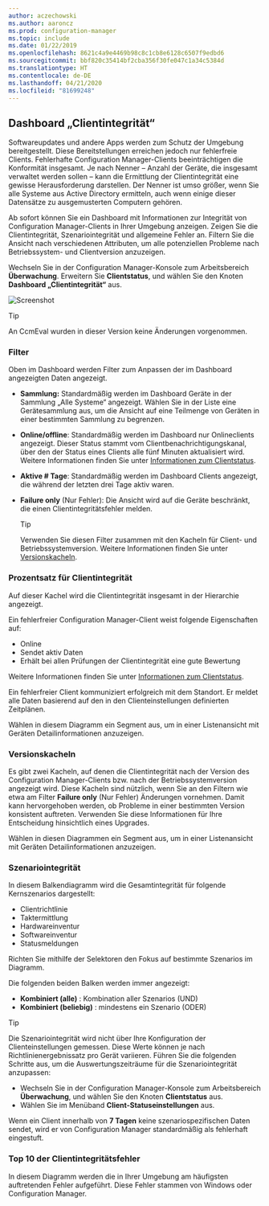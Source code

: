 ```yaml
---
author: aczechowski
ms.author: aaroncz
ms.prod: configuration-manager
ms.topic: include
ms.date: 01/22/2019
ms.openlocfilehash: 8621c4a9e4469b98c8c1cb8e6128c6507f9edbd6
ms.sourcegitcommit: bbf820c35414bf2cba356f30fe047c1a34c5384d
ms.translationtype: HT
ms.contentlocale: de-DE
ms.lasthandoff: 04/21/2020
ms.locfileid: "81699248"
---
```

## <a name="client-health-dashboard"></a><a name="bkmk_health"></a> Dashboard „Clientintegrität“
<!--3599209-->

Softwareupdates und andere Apps werden zum Schutz der Umgebung bereitgestellt. Diese Bereitstellungen erreichen jedoch nur fehlerfreie Clients. Fehlerhafte Configuration Manager-Clients beeinträchtigen die Konformität insgesamt. Je nach Nenner – Anzahl der Geräte, die insgesamt verwaltet werden sollen – kann die Ermittlung der Clientintegrität eine gewisse Herausforderung darstellen. Der Nenner ist umso größer, wenn Sie alle Systeme aus Active Directory ermitteln, auch wenn einige dieser Datensätze zu ausgemusterten Computern gehören. 

Ab sofort können Sie ein Dashboard mit Informationen zur Integrität von Configuration Manager-Clients in Ihrer Umgebung anzeigen. Zeigen Sie die Clientintegrität, Szenariointegrität und allgemeine Fehler an. Filtern Sie die Ansicht nach verschiedenen Attributen, um alle potenziellen Probleme nach Betriebssystem- und Clientversion anzuzeigen. 

Wechseln Sie in der Configuration Manager-Konsole zum Arbeitsbereich **Überwachung**. Erweitern Sie **Clientstatus**, und wählen Sie den Knoten **Dashboard „Clientintegrität“** aus. 

![Screenshot](../../media/3599209-client-health-dashboard.png)

> [!Tip]  
> An CcmEval wurden in dieser Version keine Änderungen vorgenommen.  


### <a name="filters"></a>Filter

Oben im Dashboard werden Filter zum Anpassen der im Dashboard angezeigten Daten angezeigt.

- **Sammlung:** Standardmäßig werden im Dashboard Geräte in der Sammlung „Alle Systeme“ angezeigt. Wählen Sie in der Liste eine Gerätesammlung aus, um die Ansicht auf eine Teilmenge von Geräten in einer bestimmten Sammlung zu begrenzen.  

- **Online/offline**: Standardmäßig werden im Dashboard nur Onlineclients angezeigt. Dieser Status stammt vom Clientbenachrichtigungskanal, über den der Status eines Clients alle fünf Minuten aktualisiert wird. Weitere Informationen finden Sie unter [Informationen zum Clientstatus](../../../../clients/manage/monitor-clients.md#bkmk_about).  

- **Aktive \# Tage**: Standardmäßig werden im Dashboard Clients angezeigt, die während der letzten drei Tage aktiv waren.  

- **Failure only** (Nur Fehler): Die Ansicht wird auf die Geräte beschränkt, die einen Clientintegritätsfehler melden.  

    > [!Tip]  
    > Verwenden Sie diesen Filter zusammen mit den Kacheln für Client- und Betriebssystemversion. Weitere Informationen finden Sie unter [Versionskacheln](#version-tiles). 


### <a name="client-health-percentage"></a>Prozentsatz für Clientintegrität

Auf dieser Kachel wird die Clientintegrität insgesamt in der Hierarchie angezeigt. 

Ein fehlerfreier Configuration Manager-Client weist folgende Eigenschaften auf: 
- Online  
- Sendet aktiv Daten  
- Erhält bei allen Prüfungen der Clientintegrität eine gute Bewertung  

Weitere Informationen finden Sie unter [Informationen zum Clientstatus](../../../../clients/manage/monitor-clients.md#bkmk_about).

Ein fehlerfreier Client kommuniziert erfolgreich mit dem Standort. Er meldet alle Daten basierend auf den in den Clienteinstellungen definierten Zeitplänen.

Wählen in diesem Diagramm ein Segment aus, um in einer Listenansicht mit Geräten Detailinformationen anzuzeigen.


### <a name="version-tiles"></a>Versionskacheln

Es gibt zwei Kacheln, auf denen die Clientintegrität nach der Version des Configuration Manager-Clients bzw. nach der Betriebssystemversion angezeigt wird. Diese Kacheln sind nützlich, wenn Sie an den Filtern wie etwa am Filter **Failure only** (Nur Fehler) Änderungen vornehmen. Damit kann hervorgehoben werden, ob Probleme in einer bestimmten Version konsistent auftreten. Verwenden Sie diese Informationen für Ihre Entscheidung hinsichtlich eines Upgrades. 

Wählen in diesen Diagrammen ein Segment aus, um in einer Listenansicht mit Geräten Detailinformationen anzuzeigen.


### <a name="scenario-health"></a>Szenariointegrität

In diesem Balkendiagramm wird die Gesamtintegrität für folgende Kernszenarios dargestellt: 
- Clientrichtlinie
- Taktermittlung
- Hardwareinventur
- Softwareinventur
- Statusmeldungen

Richten Sie mithilfe der Selektoren den Fokus auf bestimmte Szenarios im Diagramm. 

Die folgenden beiden Balken werden immer angezeigt:

- **Kombiniert (alle)** : Kombination aller Szenarios (UND)  
- **Kombiniert (beliebig)** : mindestens ein Szenario (ODER)

> [!Tip]  
> Die Szenariointegrität wird nicht über Ihre Konfiguration der Clienteinstellungen gemessen. Diese Werte können je nach Richtlinienergebnissatz pro Gerät variieren. Führen Sie die folgenden Schritte aus, um die Auswertungszeiträume für die Szenariointegrität anzupassen:
> - Wechseln Sie in der Configuration Manager-Konsole zum Arbeitsbereich **Überwachung**, und wählen Sie den Knoten **Clientstatus** aus.  
> - Wählen Sie im Menüband **Client-Statuseinstellungen** aus.  
> 
> Wenn ein Client innerhalb von **7 Tagen** keine szenariospezifischen Daten sendet, wird er von Configuration Manager standardmäßig als fehlerhaft eingestuft.


### <a name="top-10-client-health-failures"></a>Top 10 der Clientintegritätsfehler

In diesem Diagramm werden die in Ihrer Umgebung am häufigsten auftretenden Fehler aufgeführt. Diese Fehler stammen von Windows oder Configuration Manager. 

<!-- The following list includes some of the more common failures overall:

#### Failure 1 title
Failure 1 description

Solution for failure 1 -->
